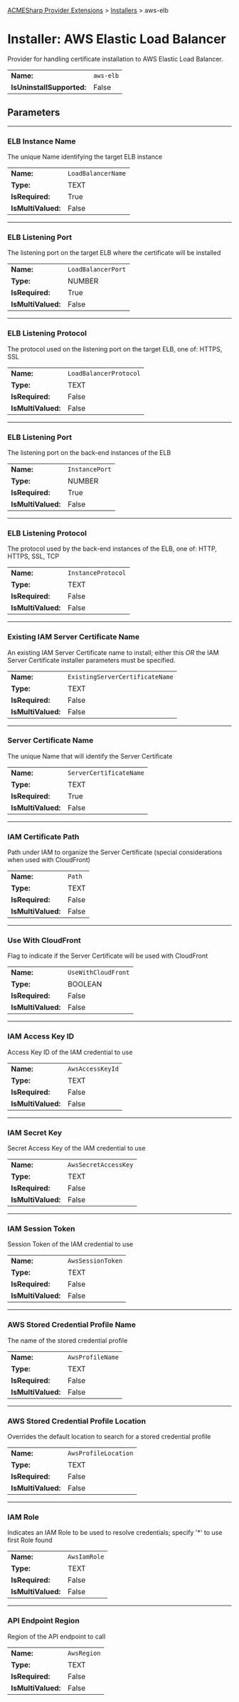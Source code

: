 ﻿[ACMESharp Provider Extensions](../) > [Installers](./) > aws-elb

# Installer: AWS Elastic Load Balancer

Provider for handling certificate installation to AWS Elastic Load Balancer.

| | |
|-|-|
| **Name:** | `aws-elb`
| **IsUninstallSupported:** | False

## Parameters
---
### ELB Instance Name

The unique Name identifying the target ELB instance

| | |
|-|-|
| **Name:**          | `LoadBalancerName`
| **Type:**          | TEXT
| **IsRequired:**    | True
| **IsMultiValued:** | False

---
### ELB Listening Port

The listening port on the target ELB where the certificate will be installed

| | |
|-|-|
| **Name:**          | `LoadBalancerPort`
| **Type:**          | NUMBER
| **IsRequired:**    | True
| **IsMultiValued:** | False

---
### ELB Listening Protocol

The protocol used on the listening port on the target ELB, one of:  HTTPS, SSL

| | |
|-|-|
| **Name:**          | `LoadBalancerProtocol`
| **Type:**          | TEXT
| **IsRequired:**    | False
| **IsMultiValued:** | False

---
### ELB Listening Port

The listening port on the back-end instances of the ELB

| | |
|-|-|
| **Name:**          | `InstancePort`
| **Type:**          | NUMBER
| **IsRequired:**    | True
| **IsMultiValued:** | False

---
### ELB Listening Protocol

The protocol used  by the back-end instances of the ELB, one of:  HTTP, HTTPS, SSL, TCP

| | |
|-|-|
| **Name:**          | `InstanceProtocol`
| **Type:**          | TEXT
| **IsRequired:**    | False
| **IsMultiValued:** | False

---
### Existing IAM Server Certificate Name

An existing IAM Server Certificate name to install; either this *OR* the IAM Server Certificate installer parameters must be specified.

| | |
|-|-|
| **Name:**          | `ExistingServerCertificateName`
| **Type:**          | TEXT
| **IsRequired:**    | False
| **IsMultiValued:** | False

---
### Server Certificate Name

The unique Name that will identify the Server Certificate

| | |
|-|-|
| **Name:**          | `ServerCertificateName`
| **Type:**          | TEXT
| **IsRequired:**    | True
| **IsMultiValued:** | False

---
### IAM Certificate Path

Path under IAM to organize the Server Certificate (special considerations when used with CloudFront)

| | |
|-|-|
| **Name:**          | `Path`
| **Type:**          | TEXT
| **IsRequired:**    | False
| **IsMultiValued:** | False

---
### Use With CloudFront

Flag to indicate if the Server Certificate will be used with CloudFront

| | |
|-|-|
| **Name:**          | `UseWithCloudFront`
| **Type:**          | BOOLEAN
| **IsRequired:**    | False
| **IsMultiValued:** | False

---
### IAM Access Key ID

Access Key ID of the IAM credential to use

| | |
|-|-|
| **Name:**          | `AwsAccessKeyId`
| **Type:**          | TEXT
| **IsRequired:**    | False
| **IsMultiValued:** | False

---
### IAM Secret Key

Secret Access Key of the IAM credential to use

| | |
|-|-|
| **Name:**          | `AwsSecretAccessKey`
| **Type:**          | TEXT
| **IsRequired:**    | False
| **IsMultiValued:** | False

---
### IAM Session Token

Session Token of the IAM credential to use

| | |
|-|-|
| **Name:**          | `AwsSessionToken`
| **Type:**          | TEXT
| **IsRequired:**    | False
| **IsMultiValued:** | False

---
### AWS Stored Credential Profile Name

The name of the stored credential profile

| | |
|-|-|
| **Name:**          | `AwsProfileName`
| **Type:**          | TEXT
| **IsRequired:**    | False
| **IsMultiValued:** | False

---
### AWS Stored Credential Profile Location

Overrides the default location to search for a stored credential profile

| | |
|-|-|
| **Name:**          | `AwsProfileLocation`
| **Type:**          | TEXT
| **IsRequired:**    | False
| **IsMultiValued:** | False

---
### IAM Role

Indicates an IAM Role to be used to resolve credentials; specify '*' to use first Role found

| | |
|-|-|
| **Name:**          | `AwsIamRole`
| **Type:**          | TEXT
| **IsRequired:**    | False
| **IsMultiValued:** | False

---
### API Endpoint Region

Region of the API endpoint to call

| | |
|-|-|
| **Name:**          | `AwsRegion`
| **Type:**          | TEXT
| **IsRequired:**    | False
| **IsMultiValued:** | False

